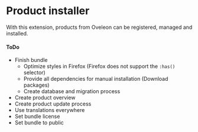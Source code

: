 # Product installer
With this extension, products from Oveleon can be registered, managed and installed.

#### ToDo
- Finish bundle
  - Optimize styles in Firefox (Firefox does not support the `:has()` selector)
  - Provide all dependencies for manual installation (Download packages)
  - Create database and migration process
- Create product overview
- Create product update process 
- Use translations everywhere
- Set bundle license
- Set bundle to public
